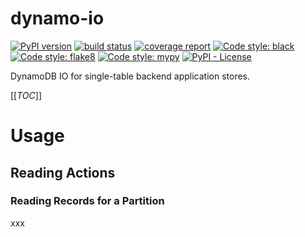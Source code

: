 # dynamo-io

[![PyPI version](https://badge.fury.io/py/dynamo-io.svg)](https://pypi.org/project/dynamo-io/)
[![build status](https://gitlab.com/rocket-boosters/dynamo-io/badges/main/pipeline.svg)](https://gitlab.com/rocket-boosters/dynamo-io/commits/main)
[![coverage report](https://gitlab.com/rocket-boosters/dynamo-io/badges/main/coverage.svg)](https://gitlab.com/rocket-boosters/dynamo-io/commits/main)
[![Code style: black](https://img.shields.io/badge/code%20style-black-000000.svg)](https://github.com/psf/black)
[![Code style: flake8](https://img.shields.io/badge/code%20style-flake8-white)](https://gitlab.com/pycqa/flake8)
[![Code style: mypy](https://img.shields.io/badge/code%20style-mypy-white)](http://mypy-lang.org/)
[![PyPI - License](https://img.shields.io/pypi/l/dynamo-io)](https://pypi.org/project/dynamo-io/)

DynamoDB IO for single-table backend application stores.

[[_TOC_]]

# Usage

## Reading Actions

### Reading Records for a Partition

xxx